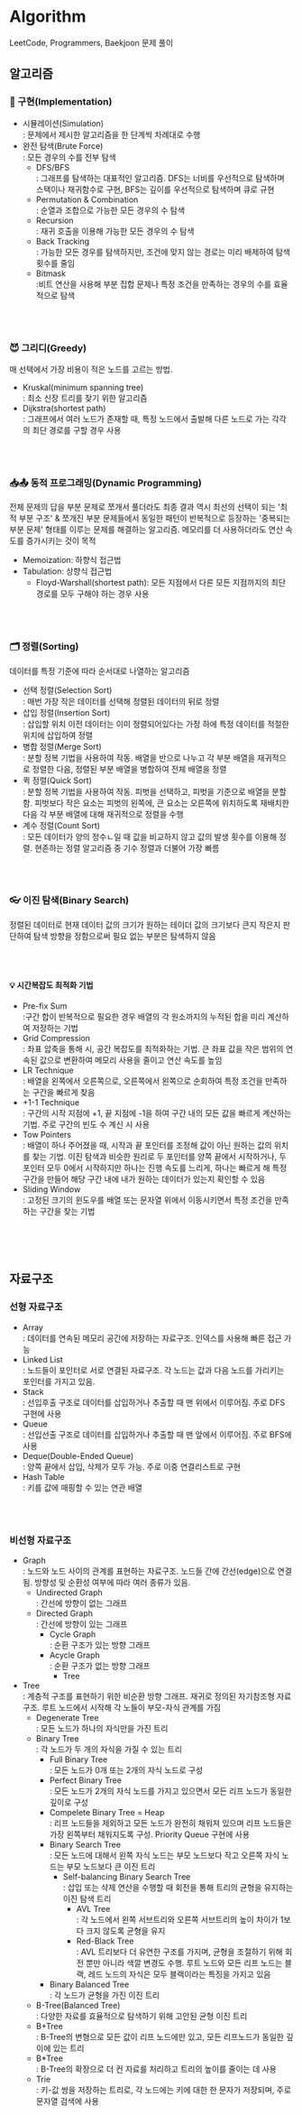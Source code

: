 # Algorithm
LeetCode, Programmers, Baekjoon 문제 풀이

## 알고리즘
### 🧱 구현(Implementation)
* 시뮬레이션(Simulation)
</br>: 문제에서 제시한 알고리즘을 한 단계씩 차례대로 수행
* 완전 탐색(Brute Force)
</br>: 모든 경우의 수를 전부 탐색
    * DFS/BFS
    </br>: 그래프를 탐색하는 대표적인 알고리즘. DFS는 너비를 우선적으로 탐색하며 스택이나 재귀함수로 구현, BFS는 깊이를 우선적으로 탐색하며 큐로 규현
    * Permutation & Combination
    </br>: 순열과 조합으로 가능한 모든 경우의 수 탐색
    * Recursion
    </br>: 재귀 호출을 이용해 가능한 모든 경우의 수 탐색
    * Back Tracking
    </br>: 가능한 모든 경우를 탐색하지만, 조건에 맞지 않는 경로는 미리 배제하여 탐색 횟수를 줄임
    * Bitmask
    </br>:비트 연산을 사용해 부분 집합 문제나 특정 조건을 만족하는 경우의 수를 효율적으로 탐색

</br></br>
### 😈 그리디(Greedy)
매 선택에서 가장 비용이 적은 노드를 고르는 방법. 
* Kruskal(minimum spanning tree)
</br>: 최소 신장 트리를 찾기 위한 알고리즘
* Dijkstra(shortest path)
</br>: 그래프에서 여러 노드가 존재할 때, 특정 노드에서 출발해 다른 노드로 가는 각각의 최단 경로를 구할 경우 사용

</br></br>
### 📥📤 동적 프로그래밍(Dynamic Programming)
전체 문제의 답을 부분 문제로 쪼개서 풀더라도 최종 결과 역시 최선의 선택이 되는 '최적 부분 구조' & 쪼개진 부분 문제들에서 동일한 패턴이 반복적으로 등장하는 '중복되는 부분 문제' 형태를 이루는 문제를 해결하는 알고리즘. 메모리를 더 사용하더라도 연산 속도를 증가시키는 것이 목적
* Memoization: 하향식 접근법
* Tabulation: 상향식 접근법
    * Floyd-Warshall(shortest path): 모든 지점에서 다른 모든 지점까지의 최단 경로를 모두 구해야 하는 경우 사용

</br></br>
### 🗂️ 정렬(Sorting)
데이터를 특정 기준에 따라 순서대로 나열하는 알고리즘
* 선택 정렬(Selection Sort)
</br>: 매번 가장 작은 데이터를 선택해 정렬된 데이터의 뒤로 정렬
* 삽입 정렬(Insertion Sort)
</br>: 삽입할 위치 이전 데이터는 이미 정렬되어있다는 가정 하에 특정 데이터를 적절한 위치에 삽입하여 정렬
* 병합 정렬(Merge Sort) 
</br>: 분할 정복 기법을 사용하여 작동. 배열을 반으로 나누고 각 부분 배열을 재귀적으로 정렬한 다음, 정렬된 부분 배열을 병합하여 전체 배열을 정렬
* 퀵 정렬(Quick Sort)
</br>: 분할 정복 기법을 사용하여 작동. 피벗을 선택하고, 피벗을 기준으로 배열을 분할함. 피벗보다 작은 요소는 피벗의 왼쪽에, 큰 요소는 오른쪽에 위치하도록 재배치한 다음 각 부분 배열에 대해 재귀적으로 정렬을 수행
* 계수 정렬(Count Sort)
</br>: 모든 데이터가 양의 정수ㄴ일 때 값을 비교하지 않고 값의 발생 횟수를 이용해 정렬. 현존하는 정렬 알고리즘 중 기수 정렬과 더불어 가장 빠름

</br></br>
### 👓 이진 탐색(Binary Search)
정렬된 데이터로 현재 데이터 값의 크기가 원하는 테이더 값의 크기보다 큰지 작은지 판단하여 탐색 방향을 정함으로써 필요 없는 부분은 탐색하지 않음

</br></br>
#### 💡 시간복잡도 최적화 기법
* Pre-fix Sum
</br>:구간 합이 반복적으로 필요한 경우 배열의 각 원소까지의 누적된 합을 미리 계산하여 저장하는 기법
* Grid Compression
</br>: 좌표 압축을 통해 시, 공간 복잡도를 최적화하는 기법. 큰 좌표 값을 작은 범위의 연속된 값으로 변환하여 메모리 사용을 줄이고 연산 속도를 높임
* LR Technique
</br>: 배열을 왼쪽에서 오른쪽으로, 오른쪽에서 왼쪽으로 순회하여 특정 조건을 만족하는 구간을 빠르게 찾음
* +1-1 Technique
</br>: 구간의 시작 지점에 +1, 끝 지점에 -1을 하여 구간 내의 모든 값을 빠르게 계산하는 기법. 주로 구간의 빈도 수 계신 시 사용
* Tow Pointers
</br>: 배열이 하나 주어졌을 때, 시작과 끝 포인터를 조정해 값이 아닌 원하는 값의 위치를 찾는 기법. 이진 탐색과 비슷한 원리로 두 포인터를 양쪽 끝에서 시작하거나, 두 포인터 모두 0에서 시작하지만 하나는 진행 속도를 느리게, 하나는 빠르게 해 특정 구간을 만들어 해당 구간 내에 내가 원하는 데이터가 있는지 확인할 수 있음
* Sliding Window
</br>: 고정된 크기의 윈도우를 배열 또는 문자열 위에서 이동시키면서 특정 조건을 만족하는 구간을 찾는 기법

</br></br></br>

## 자료구조
### 선형 자료구조
* Array
</br>: 데이터를 연속된 메모리 공간에 저장하는 자료구조. 인덱스를 사용해 빠른 접근 가능
* Linked List
</br>: 노드들이 포인터로 서로 연결된 자료구조. 각 노드는 값과 다음 노드를 가리키는 포인터를 가지고 있음.
* Stack
</br>: 선입후출 구조로 데이터를 삽입하거나 추출할 때 맨 위에서 이루어짐. 주로 DFS 구현에 사용
* Queue
</br>: 선입선출 구조로 데이터를 삽입하거나 추출할 때 맨 앞에서 이루어짐. 주로 BFS에 사용
* Deque(Double-Ended Queue)
</br>: 양쪽 끝에서 삽입, 삭제가 모두 가능. 주로 이중 연결리스트로 구현
* Hash Table
</br>: 키를 값에 매핑할 수 있는 연관 배열

</br></br>
### 비선형 자료구조
* Graph
</br>: 노드와 노드 사이의 관계를 표현하는 자료구조. 노드들 간에 간선(edge)으로 연결됨. 방향성 및 순환성 여부에 따라 여러 종류가 있음.
    * Undirected Graph
    </br>: 간선에 방향이 없는 그래프 
    * Directed Graph
    </br>: 간선에 방향이 있는 그래프
        * Cycle Graph
        </br>: 순환 구조가 있는 방향 그래프
        * Acycle Graph
        </br>: 순환 구조가 없는 방향 그래프
            * Tree
* Tree
</br>: 계층적 구조를 표현하기 위한 비순환 방향 그래프. 재귀로 정의된 자기참조형 자료구조. 루트 노드에서 시작해 각 노들이 부모-자식 관계를 가짐
    * Degenerate Tree
    </br>: 모든 노드가 하나의 자식만을 가진 트리
    * Binary Tree
    </br>: 각 노드가 두 개의 자식을 가질 수 있는 트리
        * Full Binary Tree
        </br>: 모든 노드가 0개 또는 2개의 자식 노드로 구성
        * Perfect Binary Tree
        </br>: 모든 노드가 2개의 자식 노드를 가지고 있으면서 모든 리프 노드가 동일한 깊이로 구성
        * Compelete Binary Tree = Heap
        </br>: 리프 노드들을 제외하고 모든 노드가 완전히 채워져 있으며 리프 노드들은 가장 왼쪽부터 채워지도록 구성. Priority Queue 구현에 사용
        * Binary Search Tree
        </br>: 모든 노드에 대해서 왼쪽 자식 노드는 부모 노드보다 작고 오른쪽 자식 노드는 부모 노드보다 큰 이진 트리
            * Self-balancing Binary Search Tree
            </br>: 삽입 또는 삭제 연산을 수행할 때 회전을 통해 트리의 균형을 유지하는 이진 탐색 트리
                * AVL Tree
                </br>: 각 노드에서 왼쪽 서브트리와 오른쪽 서브트리의 높이 차이가 1보다 크지 않도록 균형을 유지
                * Red-Black Tree
                </br>: AVL 트리보다 더 유연한 구조를 가지며, 균형을 조절하기 위해 회전 뿐만 아니라 색깔 변경도 수행. 루트 노드와 모든 리프 노드는 블랙, 레드 노드의 자식은 모두 블랙이라는 특징을 가지고 있음
        * Binary Balanced Tree
        </br>: 각 노드가 균형을 가진 이진 트리
    * B-Tree(Balanced Tree)
    </br>: 다양한 자료를 효율적으로 탐색하기 위해 고안된 균형 이진 트리
    * B+Tree
    </br>: B-Tree의 변형으로 모든 값이 리프 노드에만 있고, 모든 리프노드가 동일한 깊이에 있는 트리 
    * B*Tree
    </br>: B-Tree의 확장으로 더 컨 자료를 처리하고 트리의 높이를 줄이는 데 사용
    * Trie
    </br>: 키-값 쌍을 저장하는 트리로, 각 노드에는 키에 대한 한 문자가 저장되며, 주로 문자열 검색에 사용
